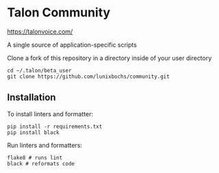 # Talon Community

https://talonvoice.com/

A single source of application-specific scripts

Clone a fork of this repository in a directory inside of your user directory

```
cd ~/.talon/beta_user
git clone https://github.com/lunixbochs/community.git
```

## Installation

To install linters and formatter:

```
pip install -r requirements.txt
pip install black
```

Run linters and formatters:

```
flake8 # runs lint
black # reformats code
```
